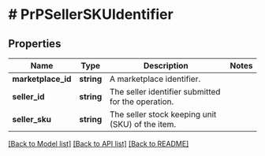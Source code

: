 # # PrPSellerSKUIdentifier

## Properties

Name | Type | Description | Notes
------------ | ------------- | ------------- | -------------
**marketplace_id** | **string** | A marketplace identifier. |
**seller_id** | **string** | The seller identifier submitted for the operation. |
**seller_sku** | **string** | The seller stock keeping unit (SKU) of the item. |

[[Back to Model list]](../../README.md#models) [[Back to API list]](../../README.md#endpoints) [[Back to README]](../../README.md)
